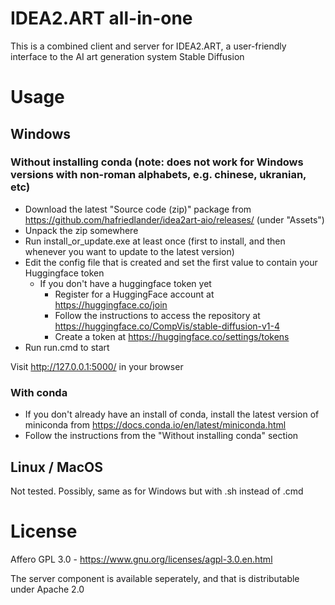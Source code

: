 # IDEA2.ART all-in-one

This is a combined client and server for IDEA2.ART, a user-friendly interface to the AI art generation system Stable Diffusion

# Usage

## Windows

### Without installing conda (note: does not work for Windows versions with non-roman alphabets, e.g. chinese, ukranian, etc)

- Download the latest "Source code (zip)" package from https://github.com/hafriedlander/idea2art-aio/releases/ (under "Assets")
- Unpack the zip somewhere
- Run install_or_update.exe at least once (first to install, and then whenever you want to update to the latest version)
- Edit the config file that is created and set the first value to contain your Huggingface token
  - If you don't have a huggingface token yet
    - Register for a HuggingFace account at https://huggingface.co/join
    - Follow the instructions to access the repository at https://huggingface.co/CompVis/stable-diffusion-v1-4
    - Create a token at https://huggingface.co/settings/tokens
- Run run.cmd to start

Visit http://127.0.0.1:5000/ in your browser

### With conda

- If you don't already have an install of conda, install the latest version of miniconda from https://docs.conda.io/en/latest/miniconda.html 
- Follow the instructions from the "Without installing conda" section

## Linux / MacOS

Not tested. Possibly, same as for Windows but with .sh instead of .cmd

# License

Affero GPL 3.0 - https://www.gnu.org/licenses/agpl-3.0.en.html

The server component is available seperately, and that is distributable under Apache 2.0